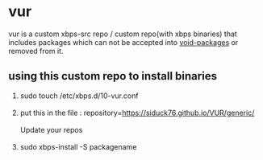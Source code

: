 
# vur
vur is a custom xbps-src repo / custom repo(with xbps binaries) that includes packages which can not be accepted into [void-packages](https://github.com/void-linux/void-packages/) or removed from it. 


## using this custom repo to install binaries 

1. sudo touch /etc/xbps.d/10-vur.conf <br><br>
2. put this in the file : repository=https://siduck76.github.io/VUR/generic/ <br><br>
Update your repos<br><br>
3. sudo xbps-install -S packagename

